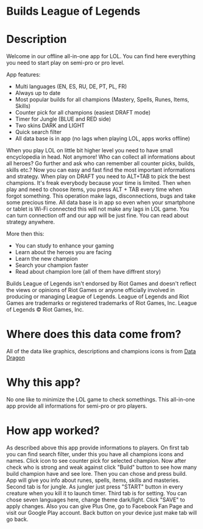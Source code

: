 # Builds League of Legends
# Description
Welcome in our offline all-in-one app for LOL.
You can find here everything you need to start play on semi-pro or pro level.

App features:
* Multi languages (EN, ES, RU, DE, PT, PL, FR)
* Always up to date
* Most popular builds for all champions (Mastery, Spells, Runes, Items, Skills)
* Counter pick for all champions (easiest DRAFT mode)
* Timer for Jungle (BLUE and RED side)
* Two skins DARK and LIGHT
* Quick search filter
* All data base is in app (no lags when playing LOL, apps works offline)

When you play LOL on little bit higher level you need to have small encyclopedia in head.
Not anymore!
Who can collect all informations about all heroes? Go further and ask who can remember all counter picks, builds, skills etc.?
Now you can easy and fast find the most important informations and strategy.
When play on DRAFT you need to ALT+TAB to pick the best champions. It's freak everybody because your time is limited.
Then when play and need to choose items, you press ALT + TAB every time when forgot something. This operation make lags, disconnections, bugs and take some precious time.
All data base is in app so even when your smartphone or tablet is Wi-Fi connected this will not make any lags in LOL game. You can turn connection off and our app will be just fine.
You can read about strategy anywhere.

More then this:
- You can study to enhance your gaming
- Learn about the heroes you are facing
- Learn the new champion
- Search your champion faster
- Read about champion lore (all of them have diffrent story)


Builds League of Legends isn't endorsed by Riot Games and doesn't reflect the views or opinions of Riot Games or anyone officially involved in producing or managing League of Legends. League of Legends and Riot Games are trademarks or registered trademarks of Riot Games, Inc. League of Legends © Riot Games, Inc.

# Where does this data come from?

All of the data like graphics, descriptions and champions icons is from <a href="http://ddragon.leagueoflegends.com/tool/">Data Dragon</a>

# Why this app?
No one like to minimize the LOL game to check somethings. This all-in-one app provide all informations for semi-pro or pro players.

# How app worked?

As described above this app provide informations to players. On first tab you can find search filter, under this you have all champions icons and names. Click icon to see counter pick for selected champion. Now after check who is strong and weak against click "Build" button to see how many build champion have and see lore. Then you can chose and press build. App will give you info about runes, spells, items, skills and masteries. Second tab is for jungle. As jungler just press "START" button in every creature when you kill it to launch timer. Third tab is for setting. You can chose seven languages here, change theme dark/light. Click "SAVE" to apply changes. Also you can give Plus One, go to Facebook Fan Page and visit our Google Play account. Back button on your device just make tab will go back.

